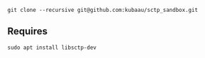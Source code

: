 `git clone --recursive git@github.com:kubaau/sctp_sandbox.git`

## Requires

`sudo apt install libsctp-dev`
